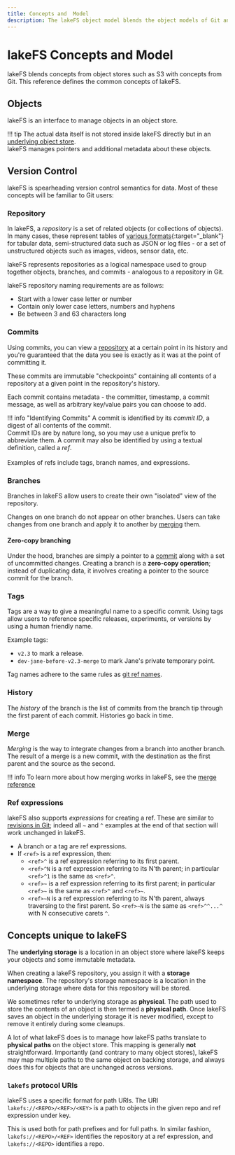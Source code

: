 ```yaml
---
title: Concepts and  Model 
description: The lakeFS object model blends the object models of Git and of object stores such as S3. Read this page to learn more.
---
```


# lakeFS Concepts and Model

lakeFS blends concepts from object stores such as S3 with concepts from Git. This reference defines the common concepts of lakeFS.

## Objects

lakeFS is an interface to manage objects in an object store.

!!! tip
    The actual data itself is not stored inside lakeFS directly but in an [underlying object store](#concepts-unique-to-lakefs).<br/>
    lakeFS manages pointers and additional metadata about these objects.

## Version Control

lakeFS is spearheading version control semantics for data. Most of these concepts will be familiar to Git users:

### Repository

In lakeFS, a _repository_ is a set of related objects (or collections of objects). In many cases, these represent tables of [various formats](https://lakefs.io/blog/hudi-iceberg-and-delta-lake-data-lake-table-formats-compared/){:target="_blank"} for tabular data, semi-structured data such as JSON or log files - or a set of unstructured objects such as images, videos, sensor data, etc.

lakeFS represents repositories as a logical namespace used to group together objects, branches, and commits - analogous to a repository in Git.

lakeFS repository naming requirements are as follows:

- Start with a lower case letter or number
- Contain only lower case letters, numbers and hyphens
- Be between 3 and 63 characters long

### Commits

Using commits, you can view a [repository](#repository) at a certain point in its history and you're guaranteed that the data you see is exactly as it was at the point of committing it.

These commits are immutable "checkpoints" containing all contents of a repository at a given point in the repository's history.

Each commit contains metadata - the committer, timestamp, a commit message, as well as arbitrary key/value pairs you can choose to add.

!!! info "Identifying Commits"
    A commit is identified by its _commit ID_, a digest of all contents of the commit. <br/>
    Commit IDs are by nature long, so you may use a unique prefix to abbreviate them. A commit may also be identified by using a textual definition, called a _ref_. <br/><br/>
    Examples of refs include tags, branch names, and expressions.

### Branches

Branches in lakeFS allow users to create their own "isolated" view of the repository.

Changes on one branch do not appear on other branches. Users can take changes from one branch and apply it to another by [merging](#merge) them.

#### Zero-copy branching

Under the hood, branches are simply a pointer to a [commit](#commits) along with a set of uncommitted changes.
Creating a branch is a **zero-copy operation**; instead of duplicating data, it involves creating a pointer to the source commit for the branch.

### Tags

Tags are a way to give a meaningful name to a specific commit.
Using tags allow users to reference specific releases, experiments, or versions by using a human friendly name.

Example tags:

- `v2.3` to mark a release.
- `dev-jane-before-v2.3-merge` to mark Jane's private temporary point.

Tag names adhere to the same rules as [git ref names](https://git-scm.com/docs/git-check-ref-format).

### History

The _history_ of the branch is the list of commits from the branch tip through the first
parent of each commit. Histories go back in time.

### Merge

_Merging_ is the way to integrate changes from a branch into another branch.
The result of a merge is a new commit, with the destination as the first parent and the source as the second.

!!! info
    To learn more about how merging works in lakeFS, see the [merge reference](/understand/how/merge/)


### Ref expressions

lakeFS also supports _expressions_ for creating a ref. These are similar to [revisions in
Git](https://git-scm.com/docs/gitrevisions#_specifying_revisions); indeed all `~` and `^`
examples at the end of that section will work unchanged in lakeFS.

- A branch or a tag are ref expressions.
- If `<ref>` is a ref expression, then:
  - `<ref>^` is a ref expression referring to its first parent.
  - `<ref>^N` is a ref expression referring to its N'th parent; in particular `<ref>^1` is the
    same as `<ref>^`.
  - `<ref>~` is a ref expression referring to its first parent; in particular `<ref>~` is the
    same as `<ref>^` and `<ref>~`.
  - `<ref>~N` is a ref expression referring to its N'th parent, always traversing to the first
    parent.  So `<ref>~N` is the same as `<ref>^^...^` with N consecutive carets `^`.

## Concepts unique to lakeFS

The **underlying storage** is a location in an object store where lakeFS keeps your objects and some immutable metadata.

When creating a lakeFS repository, you assign it with a **storage namespace**. The repository's
storage namespace is a location in the underlying storage where data for this repository
will be stored.

We sometimes refer to underlying storage as **physical**. The path used to store the contents of an object is then termed a **physical path**.
Once lakeFS saves an object in the underlying storage it is never modified, except to remove it
entirely during some cleanups.

A lot of what lakeFS does is to manage how lakeFS paths translate to **physical paths** on the
object store. This mapping is generally **not** straightforward. Importantly (and contrary to
many object stores), lakeFS may map multiple paths to the same object on backing storage, and
always does this for objects that are unchanged across versions.

### `lakefs` protocol URIs

lakeFS uses a specific format for path URIs. The URI `lakefs://<REPO>/<REF>/<KEY>` is a path
to objects in the given repo and ref expression under key. 

This is used both for path prefixes and for full paths. 
In similar fashion, `lakefs://<REPO>/<REF>` identifies the repository at a ref expression, and `lakefs://<REPO>` identifies a repo.
